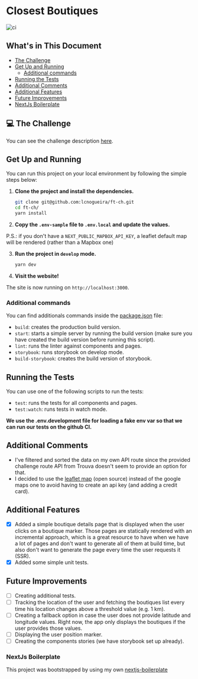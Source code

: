 # Closest Boutiques

![ci](https://github.com/lcnogueira/ft-ch/workflows/ci/badge.svg)

## What's in This Document
- [The Challenge](#computer-the-challenge)
- [Get Up and Running](#get-up-and-running)
  - [Additional commands](#additional-commands)
- [Running the Tests](#running-the-tests)
- [Additional Comments](#additional-comments)
- [Additional Features](#additional-features)
- [Future Improvements](#future-improvements)
- [NextJs Boilerplate](#nextjs-boilerplate)

## :computer: The Challenge
You can see the challenge description [here](https://github.com/Trouva/product-technical-tests/blob/master/challenges/Engineer.front_end.lvl1.md).

## Get Up and Running
You can run this project on your local environment by following the simple steps below:

1. **Clone the project and install the dependencies.**
    ```bash
    git clone git@github.com:lcnogueira/ft-ch.git
    cd ft-ch/
    yarn install
    ```

2. **Copy the `.env-sample` file to `.env.local` and update the values.**

  P.S.: if you don't have a `NEXT_PUBLIC_MAPBOX_API_KEY`, a leaflet default map will be rendered (rather than a Mapbox one)

3. **Run the project in `develop` mode.**
    ```bash
    yarn dev
    ```

4. **Visit the website!**

The site is now running on `http://localhost:3000`.

### Additional commands
You can find additionals commands inside the [package.json](package.json) file:

- `build`: creates the production build version.
- `start`: starts a simple server by running the build version (make sure you have created the build version before running this script).
- `lint`: runs the linter against components and pages.
- `storybook`: runs storybook on develop mode.
- `build-storybook`: creates the build version of storybook.

## Running the Tests
You can use one of the following scripts to run the tests:
- `test`: runs the tests for all components and pages.
- `test:watch`: runs tests in watch mode.

**We use the .env.development file for loading a fake env var so that we can run our tests on the github CI.**
## Additional Comments
- I've filtered and sorted the data on my own API route since the provided challenge route API from Trouva doesn't seem to provide an option for that.
- I decided to use the [leaflet map](https://github.com/Leaflet) (open source) instead of the google maps one to avoid having to create an api key (and adding a credit card).

## Additional Features
- [X] Added a simple boutique details page that is displayed when the user clicks on a boutique marker. Those pages are statically rendered with an incremental approach, which is a great resource to have when we have a lot of pages and don't want to generate all of them at build time, but also don't want to generate the page every time the user requests it (SSR).
- [x] Added some simple unit tests.

## Future Improvements
- [ ] Creating additional tests.
- [ ] Tracking the location of the user and fetching the boutiques list every time his location changes above a threshold value (e.g. 1 km).
- [ ] Creating a fallback option in case the user does not provide latitude and longitude values. Right now, the app only displays the boutiques if the user provides those values.
- [ ] Displaying the user position marker.
- [ ] Creating the components stories (we have storybook set up already).

### NextJs Boilerplate

This project was bootstrapped by using my own [nextjs-boilerplate](https://github.com/lcnogueira/nextjs-boilerplate)


